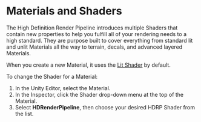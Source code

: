 # Materials and Shaders

The High Definition Render Pipeline introduces multiple Shaders that contain new properties to help you fulfill all of your rendering needs to a high standard. They are purpose built to cover everything from standard lit and unlit Materials all the way to terrain, decals, and advanced layered Materials.

When you create a new Material, it uses the [Lit Shader](Lit-Shader.html) by default. 

To change the Shader for a Material:

1. In the Unity Editor, select the Material.
2.  In the Inspector, click the Shader drop-down menu at the top of the Material.
3. Select **HDRenderPipeline**, then choose your desired HDRP Shader from the list.